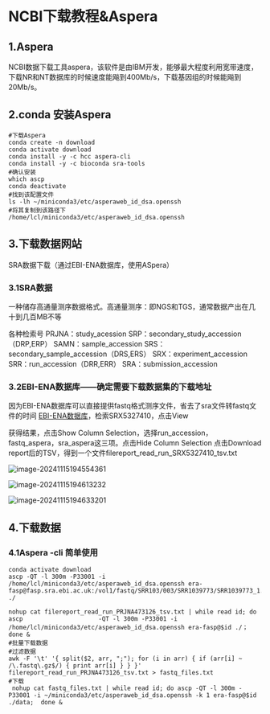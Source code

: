 # **NCBI下载教程&Aspera**

## **1.Aspera**

NCBI数据下载工具aspera，该软件是由IBM开发，能够最大程度利用宽带速度，下载NR和NT数据库的时候速度能飚到400Mb/s，下载基因组的时候能飚到20Mb/s。

## **2.conda 安装Aspera**

```
#下载Aspera
conda create -n download 
conda activate download 
conda install -y -c hcc aspera-cli
conda install -y -c bioconda sra-tools
#确认安装
which ascp 
conda deactivate
#找到该配置文件
ls -lh ~/miniconda3/etc/asperaweb_id_dsa.openssh
#将其复制到该路径下
/home/lcl/miniconda3/etc/asperaweb_id_dsa.openssh
```

## **3.下载数据网站**

SRA数据下载（通过EBI-ENA数据库，使用ASpera）

### 3.1SRA数据

一种储存高通量测序数据格式。高通量测序：即NGS和TGS，通常数据产出在几十到几百MB不等

各种检索号
PRJNA：study_acession
SRP：secondary_study_accession（DRP,ERP）
SAMN：sample_accession
SRS：secondary_sample_accession（DRS,ERS）
SRX：experiment_accession
SRR：run_accession（DRR,ERR）
SRA：submission_accession

### 3.2EBI-ENA数据库——确定需要下载数据集的下载地址

因为EBI-ENA数据库可以直接提供fastq格式测序文件，省去了sra文件转fastq文件的时间
[EBI-ENA数据库](https://www.ebi.ac.uk/ena/browser/)，检索SRX5327410，点击View

获得结果，点击Show Column Selection，选择run_accession，fastq_aspera，sra_aspera这三项。点击Hide Column Selection
点击Download report后的TSV，得到一个文件filereport_read_run_SRX5327410_tsv.txt

![image-20241115194554361](C:\Users\黎春莲\AppData\Roaming\Typora\typora-user-images\image-20241115194554361.png)

![image-20241115194613232](C:\Users\黎春莲\AppData\Roaming\Typora\typora-user-images\image-20241115194613232.png)

![image-20241115194633201](C:\Users\黎春莲\AppData\Roaming\Typora\typora-user-images\image-20241115194633201.png)

## **4.下载数据**

### **4.1Aspera -cli 简单使用**

```
conda activate download
ascp -QT -l 300m -P33001 -i /home/lcl/miniconda3/etc/asperaweb_id_dsa.openssh era-fasp@fasp.sra.ebi.ac.uk:/vol1/fastq/SRR103/003/SRR1039773/SRR1039773_1.fastq.gz ./
```

```
nohup cat filereport_read_run_PRJNA473126_tsv.txt | while read id; do ascp                     -QT -l 300m -P33001 -i /home/lcl/miniconda3/etc/asperaweb_id_dsa.openssh era-fasp@$id ./；done &
#批量下载数据
#过滤数据
awk -F '\t' '{ split($2, arr, ";"); for (i in arr) { if (arr[i] ~ /\.fastq\.gz$/) { print arr[i] } } }' filereport_read_run_PRJNA473126_tsv.txt > fastq_files.txt
#下载
 nohup cat fastq_files.txt | while read id; do ascp -QT -l 300m -P33001 -i ~/miniconda3/etc/asperaweb_id_dsa.openssh -k 1 era-fasp@$id ./data;  done &

```

